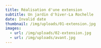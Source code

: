 ```yaml
---
title: Réalisation d'une extension
subtitle: Un jardin d'hiver-La Rochelle
date: Invalid date
thumbnail: /img/uploads/01-extension.jpg
images:
  - url: /img/uploads/02-extension.jpg
  - url: /img/uploads/avant.jpg
---
```


